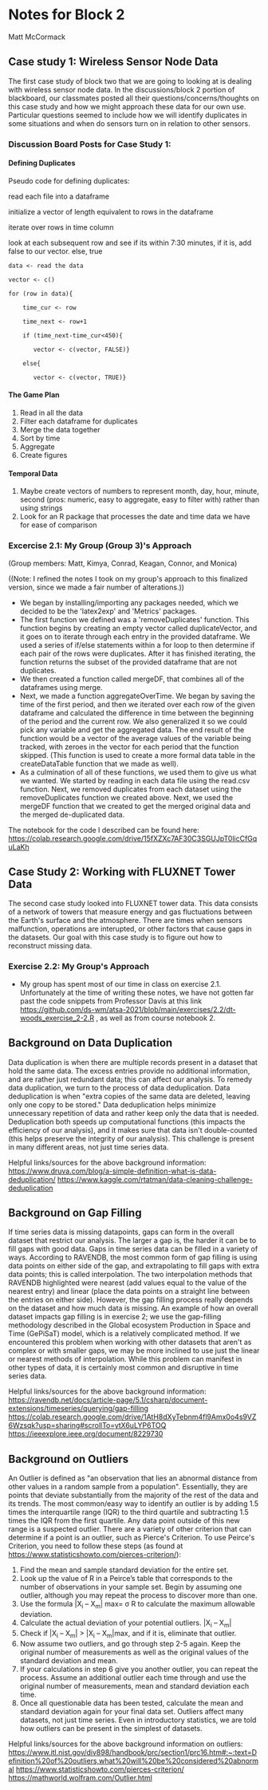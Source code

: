 # Notes for Block 2
Matt McCormack

## Case study 1: Wireless Sensor Node Data
The first case study of block two that we are going to looking at is dealing with wireless sensor node data.
In the discussions/block 2 portion of blackboard, our classmates posted all their questions/concerns/thoughts on this case study and how we might approach these data for our own use. Particular questions seemed to include how we will identify duplicates in some situations and when do sensors turn on in relation to other sensors.

### Discussion Board Posts for Case Study 1:
#### Defining Duplicates
Pseudo code for defining duplicates:

read each file into a dataframe

initialize a vector of length equivalent to rows in the dataframe

iterate over rows in time column

look at each subsequent row and see if its within 7:30 minutes, if it is, add false to our vector. else, true


    data <- read the data

    vector <- c()

    for (row in data){

        time_cur <- row
    
        time_next <- row+1
    
        if (time_next-time_cur<450){
    
           vector <- c(vector, FALSE)}
       
        else{
    
           vector <- c(vector, TRUE)}
        
#### The Game Plan
1) Read in all the data
2) Filter each dataframe for duplicates
3) Merge the data together
4) Sort by time
5) Aggregate
6) Create figures

#### Temporal Data
1) Maybe create vectors of numbers to represent month, day, hour, minute, second (pros: numeric, easy to aggregate, easy to filter with) rather than using strings
2) Look for an R package that processes the date and time data we have for ease of comparison


### Excercise 2.1: My Group (Group 3)'s Approach
(Group members: Matt, Kimya, Conrad, Keagan, Connor, and Monica)

((Note: I refined the notes I took on my group's approach to this finalized version, since we made a fair number of alterations.))
* We began by installing/importing any packages needed, which we decided to be the 'latex2exp' and 'Metrics' packages. 
* The first function we defined was a 'removeDuplicates' function. This function begins by creating an empty vector called duplicateVector, and it goes on to iterate through each entry in the provided dataframe. We used a series of if/else statements within a for loop to then determine if each pair of the rows were duplicates. After it has finished iterating, the function returns the subset of the provided dataframe that are not duplicates.
* We then created a function called mergeDF, that combines all of the dataframes using merge.
* Next, we made a function aggregateOverTime. We began by saving the time of the first period, and then we iterated over each row of the given dataframe and calculated the difference in time between the beginning of the period and the current row. We also generalized it so we could pick any variable and get the aggregated data. The end result of the function would be a vector of the average values of the variable being tracked, with zeroes in the vector for each period that the function skipped. (This function is used to create a more formal data table in the createDataTable function that we made as well).
* As a culmination of all of these functions, we used them to give us what we wanted. We started by reading in each data file using the read.csv function. Next, we removed duplicates from each dataset using the removeDuplicates function we created above. Next, we used the mergeDF function that we created to get the merged original data and the merged de-duplicated data.


The notebook for the code I described can be found here: https://colab.research.google.com/drive/15fXZXc7AF30C3SGUJpT0licCfGquLaKh

## Case Study 2: Working with FLUXNET Tower Data
The second case study looked into FLUXNET tower data. This data consists of a network of towers that measure energy and gas fluctuations between the Earth's surface and the atmosphere. There are times when sensors malfunction, operations are interupted, or other factors that cause gaps in the datasets. Our goal with this case study is to figure out how to reconstruct missing data. 

### Exercise 2.2: My Group's Approach
* My group has spent most of our time in class on exercise 2.1. Unfortunately at the time of writing these notes, we have not gotten far past the code snippets from Professor Davis at this link https://github.com/ds-wm/atsa-2021/blob/main/exercises/2.2/dt-woods_exercise_2-2.R , as well as from course notebook 2.

## Background on Data Duplication
Data duplication is when there are multiple records present in a dataset that hold the same data. The excess entries provide no additional information, and are rather just redundant data; this can affect our analysis. To remedy data duplication, we turn to the process of data deduplication. Data deduplication is when "extra copies of the same data are deleted, leaving only one copy to be stored." Data deduplication helps minimize unnecessary repetition of data and rather keep only the data that is needed. Deduplication both speeds up computational functions (this impacts the efficiency of our analysis), and it makes sure that data isn't double-counted (this helps preserve the integrity of our analysis). This challenge is present in many different areas, not just time series data. 

Helpful links/sources for the above background information:
https://www.druva.com/blog/a-simple-definition-what-is-data-deduplication/
https://www.kaggle.com/rtatman/data-cleaning-challenge-deduplication

## Background on Gap Filling
If time series data is missing datapoints, gaps can form in the overall dataset that restrict our analysis. The larger a gap is, the harder it can be to fill gaps with good data. Gaps in time series data can be filled in a variety of ways. According to RAVENDB, the most common form of gap filling is using data points on either side of the gap, and extrapolating to fill gaps with extra data points; this is called interpolation. The two interpolation methods that RAVENDB highlighted were nearest (add values equal to the value of the nearest entry) and linear (place the data points on a straight line between the entries on either side). However, the gap filling process really depends on the dataset and how much data is missing. An example of how an overall dataset impacts gap filling is in exercise 2; we use the gap-filling methodology described in the Global ecosystem Production in Space and Time (GePiSaT) model, which is a relatively complicated method. If we encountered this problem when working with other datasets that aren't as complex or with smaller gaps, we may be more inclined to use just the linear or nearest methods of interpolation. While this problem can manifest in other types of data, it is certainly most common and disruptive in time series data.

Helpful links/sources for the above background information:
https://ravendb.net/docs/article-page/5.1/csharp/document-extensions/timeseries/querying/gap-filling
https://colab.research.google.com/drive/1AtH8dXyTebnm4fl9Amx0o4s9VZ6Wzsqk?usp=sharing#scrollTo=ytX6uLYP6TOQ
https://ieeexplore.ieee.org/document/8229730

## Background on Outliers
An Outlier is defined as "an observation that lies an abnormal distance from other values in a random sample from a population". Essentially, they are points that deviate substantially from the majority of the rest of the data and its trends. The most common/easy way to identify an outlier is by adding 1.5 times the interquartile range (IQR) to the third quartile and subtracting 1.5 times the IQR from the first quartile. Any data point outside of this new range is a suspected outlier. There are a variety of other criterion that can determine if a point is an outlier, such as Pierce's Criterion. To use Peirce's Criterion, you need to follow these steps (as found at https://www.statisticshowto.com/pierces-criterion/): 
1. Find the mean and sample standard deviation for the entire set.
2. Look up the value of R in a Peirce’s table that corresponds to the number of observations in your sample set. Begin by assuming one outlier, although you may repeat the process to discover more than one.
3. Use the formula |X<sub>i</sub> – X<sub>m</sub>| max= σ R to calculate the maximum allowable deviation.
4. Calculate the actual deviation of your potential outliers. |X<sub>i</sub> – X<sub>m</sub>|
5. Check if |X<sub>i</sub> – X<sub>m</sub>| > |X<sub>i</sub> – X<sub>m</sub>|max, and if it is, eliminate that outlier.
6. Now assume two outliers, and go through step 2-5 again. Keep the original number of measurements as well as the original values of the standard deviation and mean.
7. If your calculations in step 6 give you another outlier, you can repeat the process. Assume an additional outlier each time through and use the original number of measurements, mean and standard deviation each time.
8. Once all questionable data has been tested, calculate the mean and standard deviation again for your final data set.
Outliers affect many datasets, not just time series. Even in introductory statistics, we are told how outliers can be present in the simplest of datasets.

Helpful links/sources for the above background information on outliers:
https://www.itl.nist.gov/div898/handbook/prc/section1/prc16.htm#:~:text=Definition%20of%20outliers,what%20will%20be%20considered%20abnormal
https://www.statisticshowto.com/pierces-criterion/
https://mathworld.wolfram.com/Outlier.html
